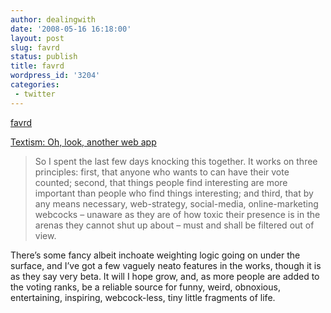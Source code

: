 ```yaml
---
author: dealingwith
date: '2008-05-16 16:18:00'
layout: post
slug: favrd
status: publish
title: favrd
wordpress_id: '3204'
categories:
 - twitter
---
```


[favrd][1]


[Textism: Oh, look, another web app][2]

> So I spent the last few days knocking this together. It works on three
principles: first, that anyone who wants to can have their vote counted;
second, that things people find interesting are more important than people who
find things interesting; and third, that by any means necessary, web-strategy,
social-media, online-marketing webcocks – unaware as they are of how toxic
their presence is in the arenas they cannot shut up about – must and shall be
filtered out of view.


There’s some fancy albeit inchoate weighting logic going on under the surface,
and I’ve got a few vaguely neato features in the works, though it is as they
say very beta. It will I hope grow, and, as more people are added to the
voting ranks, be a reliable source for funny, weird, obnoxious, entertaining,
inspiring, webcock-less, tiny little fragments of life.


   [1]: http://textism.com/favrd/

   [2]: http://textism.com/2008/05/16/oh.look.another.web.app

   


